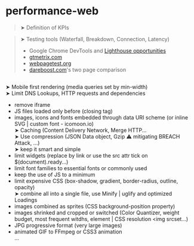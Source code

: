 <!-- This content will not appear in the rendered Markdown -->
<!-- This content will not appear in the rendered Markdown -->
# performance-web

> ➤ Definition of KPIs  

> ➤ Testing tools (Waterfall, Breakdown, Connection, Latency)  
> - Google Chrome DevTools and  [Lighthouse opportunities](https://developer.chrome.com/docs/lighthouse/performance/)  
> - [gtmetrix.com](https://gtmetrix.com/)  
> - [webpagetest.org](https://www.webpagetest.org/)  
> - [dareboost.com](https://www.dareboost.com/fr/compare)'s two page comparison  
##
➤ Mobile first rendering (media queries set by min-width)  
➤ Limit DNS Lookups, HTTP requests and dependencies  
- remove iframe  
- JS files loaded only before </body> (closing tag)  
- images, icons and fonts embedded through data URI scheme (or inline SVG | custom font - icomoon.io)  
➤ Caching (Content Delivery Network, Merge HTTP...  
➤ Use compression (JSON Data object, Gzip ⚠️ mitigating BREACH Attack, ...)  
➤ keep it smart and simple  
- limit widgets (replace by link or use the src attr tick on $(document).ready...)  
- limit font families to essential fonts or commonly used  
- keep the use of JS to a minimum  
- limit expensive CSS (box-shadow, gradient, border-radius, outline, opacity)  
➤ combine all into a single file, use Minify | uglify and optimized Loadings  
- images combined as sprites (CSS background-position property)  
- images shrinked and cropped or switched (Color Quantizer, weight budget, most frequent witdhs, <picture> element | CSS resolution <img srcset...)  
- JPG progressive format (very large images)  
- animated GIF to FFmpeg or CSS3 animation  
...  

